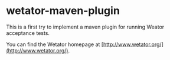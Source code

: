 wetator-maven-plugin
====================

This is a first try to implement a maven plugin for running Weator acceptance tests.

You can find the Wetator homepage at [http://www.wetator.org/](http://www.wetator.org/).

